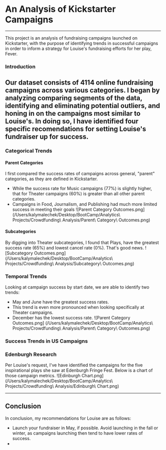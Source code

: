 # An Analysis of Kickstarter Campaigns #
---
This project is an analysis of fundraising campaigns launched on Kickstarter, with the purpose of identifying trends in successful campaigns in order to inform a strategy for Louise's fundraising efforts for her play, Fever.

### Introduction ###

Our dataset consists of 4114 online fundraising campaigns across various categories. I began by analyzing comparing segments of the data, identifying and eliminating potential outliers, and honing in on the campaigns most similar to Louise's. In doing so, I have identified four specific recomendations for setting Louise's fundraiser up for success.
---
### Categorical Trends ###

#### Parent Categories ####

I first compared the success rates of campaigns across general, "parent" categories, as they are defined in Kickstarter. 
- While the success rate for Music campaigns (77%) is slightly higher, that for Theater campaigns (60%) is greater than all other parent categories.
- Campaigns in Food, Journalism, and Publishing had much more limited success in meeting their goals
![Parent Category Outcomes.png] (/Users/kalymalechek/Desktop/BootCamp/Analytics\ Projects/Crowdfunding\ Analysis/Parent\ Category\ Outcomes.png)

#### Subcategories ####

By digging into Theater subcategories, I found that Plays, have the greatest success rate (65%) and lowest cancel rate (0%). That's good news.
![Subcategory Outcomes.png] (/Users/kalymalechek/Desktop/BootCamp/Analytics\ Projects/Crowdfunding\ Analysis/Subcategory\ Outcomes.png)

### Temporal Trends ###

Looking at campaign success by start date, we are able to identify two trends:
- May and June have the greatest success rates. 
- This trend is even more pronounced when looking specifically at Theater campaigns.
- December has the lowest success rate.
![Parent Category Outcomes.png] (/Users/kalymalechek/Desktop/BootCamp/Analytics\ Projects/Crowdfunding\ Analysis/Parent\ Category\ Outcomes.png)

### Success Trends in US Campaigns ###


### Edenburgh Research ###

Per Louise's request, I've have identified the campaigns for the five inspirational plays she saw at Edenburgh Fringe Fest. Below is a chart of those campaign metrics.
![Edinburgh Chart.png] (/Users/kalymalechek/Desktop/BootCamp/Analytics\ Projects/Crowdfunding\ Analysis/Edinburgh\ Chart.png)

---
## Conclusion ###

In conclusion, my recommendations for Louise are as follows:
- Launch your fundraiser in May, if possible. Avoid launching in the fall or winter, as campaigns launching then tend to have lower rates of success.
- 
